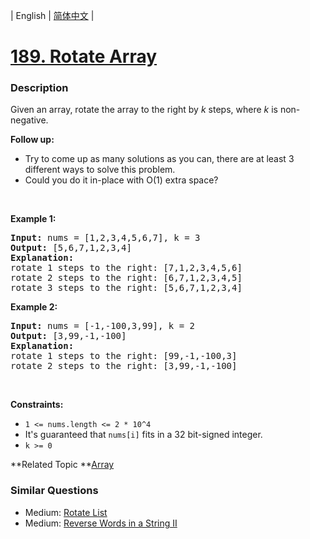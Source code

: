 | English | [简体中文](README.md) |

# [189. Rotate Array](https://leetcode-cn.com/problems/rotate-array)
 ### Description
<p>Given an array, rotate the array to the right by <em>k</em> steps, where&nbsp;<em>k</em>&nbsp;is non-negative.</p>

<p><strong>Follow up:</strong></p>

<ul>
	<li>Try to come up as many solutions as you can, there are at least 3 different ways to solve this problem.</li>
	<li>Could you do it in-place with O(1) extra space?</li>
</ul>

<p>&nbsp;</p>
<p><strong>Example 1:</strong></p>

<pre>
<strong>Input:</strong> nums = [1,2,3,4,5,6,7], k = 3
<strong>Output:</strong> [5,6,7,1,2,3,4]
<strong>Explanation:</strong>
rotate 1 steps to the right: [7,1,2,3,4,5,6]
rotate 2 steps to the right: [6,7,1,2,3,4,5]
rotate 3 steps to the right: [5,6,7,1,2,3,4]
</pre>

<p><strong>Example 2:</strong></p>

<pre>
<strong>Input:</strong> nums = [-1,-100,3,99], k = 2
<strong>Output:</strong> [3,99,-1,-100]
<strong>Explanation:</strong> 
rotate 1 steps to the right: [99,-1,-100,3]
rotate 2 steps to the right: [3,99,-1,-100]
</pre>

<p>&nbsp;</p>
<p><strong>Constraints:</strong></p>

<ul>
	<li><code>1 &lt;= nums.length &lt;= 2 * 10^4</code></li>
	<li>It&#39;s guaranteed that <code>nums[i]</code> fits in a 32 bit-signed integer.</li>
	<li><code>k &gt;= 0</code></li>
</ul>

**Related Topic	**[Array](https://leetcode-cn.com/tag/array) 

### Similar Questions
 - Medium:	[Rotate List](https://leetcode-cn.com/problems/rotate-list) 
 - Medium:	[Reverse Words in a String II](https://leetcode-cn.com/problems/reverse-words-in-a-string-ii) 
